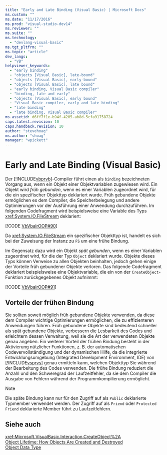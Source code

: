```yaml
---
title: "Early and Late Binding (Visual Basic) | Microsoft Docs"
ms.custom: ""
ms.date: "11/17/2016"
ms.prod: "visual-studio-dev14"
ms.reviewer: ""
ms.suite: ""
ms.technology: 
  - "devlang-visual-basic"
ms.tgt_pltfrm: ""
ms.topic: "article"
dev_langs: 
  - "VB"
helpviewer_keywords: 
  - "early binding"
  - "objects [Visual Basic], late-bound"
  - "objects [Visual Basic], early-bound"
  - "objects [Visual Basic], late bound"
  - "early binding, Visual Basic compiler"
  - "binding, late and early"
  - "objects [Visual Basic], early bound"
  - "Visual Basic compiler, early and late binding"
  - "late binding"
  - "late binding, Visual Basic compiler"
ms.assetid: d6ff7f1e-b94f-4205-ab8d-5cfa91758724
caps.latest.revision: 10
caps.handback.revision: 10
author: "stevehoag"
ms.author: "shoag"
manager: "wpickett"
---
```

# Early and Late Binding (Visual Basic)
Der [!INCLUDE[vbprvb](../../../../csharp/programming-guide/concepts/linq/includes/vbprvb_md.md)]\-Compiler führt einen als `binding` bezeichneten Vorgang aus, wenn ein Objekt einer Objektvariablen zugewiesen wird.  Ein Objekt wird *früh gebunden*, wenn es einer Variablen zugeordnet wird, für die ein spezifischer Objekttyp deklariert wurde.  Früh gebundene Objekte ermöglichen es dem Compiler, die Speicherbelegung und andere Optimierungen vor der Ausführung einer Anwendung durchzuführen.  Im folgenden Codefragment wird beispielsweise eine Variable des Typs <xref:System.IO.FileStream> deklariert:  
  
 [!CODE [VbVbalrOOP#90](../CodeSnippet/VS_Snippets_VBCSharp/VbVbalrOOP#90)]  
  
 Da <xref:System.IO.FileStream> ein spezifischer Objekttyp ist, handelt es sich bei der Zuweisung der Instanz zu `FS` um eine frühe Bindung.  
  
 Im Gegensatz dazu wird ein Objekt *spät gebunden*, wenn es einer Variablen zugeordnet wird, für die der Typ `Object` deklariert wurde.  Objekte dieses Typs können Verweise zu allen Objekten beinhalten, jedoch gehen einige der Vorteile früh gebundener Objekte verloren.  Das folgende Codefragment deklariert beispielsweise eine Objektvariable, die ein von der `CreateObject`\-Funktion zurückgegebenes Objekt aufnimmt:  
  
 [!CODE [VbVbalrOOP#91](../CodeSnippet/VS_Snippets_VBCSharp/VbVbalrOOP#91)]  
  
## Vorteile der frühen Bindung  
 Sie sollten soweit möglich früh gebundene Objekte verwenden, da diese dem Compiler wichtige Optimierungen ermöglichen, die zu effizienteren Anwendungen führen.  Früh gebundene Objekte sind bedeutend schneller als spät gebundene Objekte, verbessern die Lesbarkeit des Codes und erleichtern dessen Verwaltung, weil sie die Art der verwendeten Objekte genau angeben.  Ein weiterer Vorteil der frühen Bindung besteht in der Aktivierung nützlicher Funktionen, z. B. der automatischen Codevervollständigung und der dynamischen Hilfe, da die integrierte Entwicklungsumgebung \(Integrated Development Environment, IDE\) von [!INCLUDE[vsprvs](../../../../csharp/includes/vsprvs_md.md)] genau ermitteln kann, welchen Objekttyp Sie während der Bearbeitung des Codes verwenden.  Die frühe Bindung reduziert die Anzahl und den Schweregrad der Laufzeitfehler, da sie dem Compiler die Ausgabe von Fehlern während der Programmkompilierung ermöglicht.  
  
> [!NOTE]
>  Die späte Bindung kann nur für den Zugriff auf als `Public` deklarierte Typmember verwendet werden.  Der Zugriff auf als `Friend` oder `Protected Friend` deklarierte Member führt zu Laufzeitfehlern.  
  
## Siehe auch  
 <xref:Microsoft.VisualBasic.Interaction.CreateObject%2A>   
 [Object Lifetime: How Objects Are Created and Destroyed](../../../../visual-basic/programming-guide/language-features/objects-and-classes/object-lifetime-how-objects-are-created-and-destroyed.md)   
 [Object Data Type](../../../../visual-basic/language-reference/data-types/object-data-type.md)